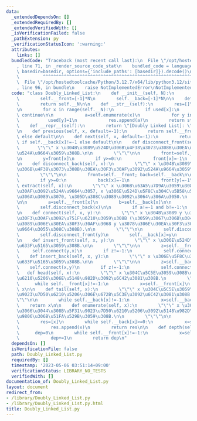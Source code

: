 ```yaml
---
data:
  _extendedDependsOn: []
  _extendedRequiredBy: []
  _extendedVerifiedWith: []
  _isVerificationFailed: false
  _pathExtension: py
  _verificationStatusIcon: ':warning:'
  attributes:
    links: []
  bundledCode: "Traceback (most recent call last):\n  File \"/opt/hostedtoolcache/Python/3.12.7/x64/lib/python3.12/site-packages/onlinejudge_verify/documentation/build.py\"\
    , line 71, in _render_source_code_stat\n    bundled_code = language.bundle(stat.path,\
    \ basedir=basedir, options={'include_paths': [basedir]}).decode()\n          \
    \         ^^^^^^^^^^^^^^^^^^^^^^^^^^^^^^^^^^^^^^^^^^^^^^^^^^^^^^^^^^^^^^^^^^^^^^^^^^^^^^^^^\n\
    \  File \"/opt/hostedtoolcache/Python/3.12.7/x64/lib/python3.12/site-packages/onlinejudge_verify/languages/python.py\"\
    , line 96, in bundle\n    raise NotImplementedError\nNotImplementedError\n"
  code: "class Doubly_Linked_List:\n    def __init__(self, N):\n        self.__N=N\n\
    \        self.__front=[-1]*N\n        self.__back=[-1]*N\n\n    def __len__(self):\n\
    \        return self.__N\n\n    def __str__(self):\n        res=[]\n        used=[0]*self.__N\n\
    \n        for x in range(self.__N):\n            if used[x]:\n               \
    \ continue\n\n            a=self.enumerate(x)\n            for y in a:\n     \
    \           used[y]=1\n            res.append(a)\n        return str(res)\n\n\
    \    def __repr__(self):\n        return \"[Doubly Linked List]: \"+str(self)\n\
    \n    def previous(self, x, default=-1):\n        return self.__front[x] if self.__front[x]!=-1\
    \ else default\n\n    def next(self, x, default=-1):\n        return self.__back[x]\
    \ if self.__back[x]!=-1 else default\n\n    def disconnect_front(self, x):\n \
    \       \"\"\" x \u304B\u3089\u524D\u306B\u4F38\u3073\u308B\u30EA\u30F3\u30AF\u3092\
    \u524A\u9664\u3059\u308B.\n\n        \"\"\"\n\n        front=self.__front; back=self.__back\n\
    \n        y=front[x]\n        if y>=0:\n            front[x]=-1\n            back[y]=-1\n\
    \n    def disconnect_back(self, x):\n        \"\"\" x \u304B\u3089\u5F8C\u308D\
    \u306B\u4F38\u3073\u308B\u30EA\u30F3\u30AF\u3092\u524A\u9664\u3059\u308B.\n\n\
    \        \"\"\"\n\n        front=self.__front; back=self.__back\n\n        y=back[x]\n\
    \        if y>=0:\n            back[x]=-1\n            front[y]=-1\n\n    def\
    \ extract(self, x):\n        \"\"\" x \u306B\u63A5\u7D9A\u3059\u308B\u30EA\u30F3\
    \u30AF\u3092\u524A\u9664\u3057, x \u306E\u524D\u5F8C\u304C\u5B58\u5728\u3059\u308B\
    \u306A\u3089\u3070, \u305D\u308C\u3089\u3092\u3064\u306A\u3050.\n        \"\"\"\
    \n\n        a=self.__front[x]\n        b=self.__back[x]\n\n        self.disconnect_front(x)\n\
    \        self.disconnect_back(x)\n\n        if a!=-1 and b!=-1:\n            self.connect(a,b)\n\
    \n    def connect(self, x, y):\n        \"\"\" x \u304B\u3089 y \u3078\u306E\u30EA\
    \u30F3\u30AF\u3092\u751F\u6210\u3059\u308B (\u3059\u3067\u306B\u3042\u308B x \u304B\
    \u3089\u306E\u30EA\u30F3\u30AF\u3068 y \u3078\u306E\u30EA\u30F3\u30AF\u306F\u524A\
    \u9664\u3055\u308C\u308B).\n\n        \"\"\"\n\n        self.disconnect_back(x)\n\
    \        self.disconnect_front(y)\n        self.__back[x]=y\n        self.__front[y]=x\n\
    \n    def insert_front(self, x, y):\n        \"\"\" x \u306E\u524D\u306B y \u3092\
    \u633F\u5165\u3059\u308B.\n\n        \"\"\"\n\n        z=self.__front[x]\n   \
    \     self.connect(y,x)\n        if z!=-1:\n            self.connect(z,y)\n\n\
    \    def insert_back(self, x, y):\n        \"\"\" x \u306E\u5F8C\u306B y \u3092\
    \u633F\u5165\u3059\u308B.\n\n        \"\"\"\n\n        z=self.__back[x]\n    \
    \    self.connect(x,y)\n        if z!=-1:\n            self.connect(y,z)\n\n \
    \   def head(self, x):\n        \"\"\" x \u304C\u5C5E\u3059\u308B\u5F31\u9023\u7D50\
    \u6210\u5206\u306E\u5148\u982D\u3092\u6C42\u3081\u308B.\n        \"\"\"\n\n  \
    \      while self.__front[x]!=-1:\n            x=self.__front[x]\n        return\
    \ x\n\n    def tail(self, x):\n        \"\"\" x \u304C\u5C5E\u3059\u308B\u5F31\
    \u9023\u7D50\u6210\u5206\u306E\u672B\u5C3E\u3092\u6C42\u3081\u308B.\n        \"\
    \"\"\n\n        while self.__back[x]!=-1:\n            x=self.__back[x]\n    \
    \    return x\n\n    def enumerate(self, x):\n        \"\"\" x \u304C\u5C5E\u3057\
    \u3066\u3044\u308B\u5F31\u9023\u7D50\u6210\u5206\u3092\u5148\u982D\u304B\u3089\
    \u9806\u306B\u51FA\u529B\u3059\u308B.\n\n        \"\"\"\n\n        x=self.head(x)\n\
    \        res=[x]\n        while self.__back[x]>=0:\n            x=self.__back[x]\n\
    \            res.append(x)\n        return res\n\n    def depth(self, x):\n  \
    \      dep=0\n        while self.__front[x]!=-1:\n            x=self.__front[x]\n\
    \            dep+=1\n        return dep\n"
  dependsOn: []
  isVerificationFile: false
  path: Doubly_Linked_List.py
  requiredBy: []
  timestamp: '2023-05-06 03:51:14+09:00'
  verificationStatus: LIBRARY_NO_TESTS
  verifiedWith: []
documentation_of: Doubly_Linked_List.py
layout: document
redirect_from:
- /library/Doubly_Linked_List.py
- /library/Doubly_Linked_List.py.html
title: Doubly_Linked_List.py
---
```

